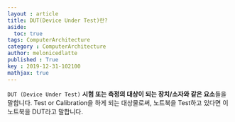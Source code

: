 ```yaml
---
layout : article
title: DUT(Device Under Test)란?
aside:
  toc: true
tags: ComputerArchitecture
category : ComputerArchitecture
author: melonicedlatte
published : True
key : 2019-12-31-102100
mathjax: true
---
```




`DUT (Device Under Test)` **시험 또는 측정의 대상이 되는 장치/소자와 같은 요소**들을 말합니다. Test or Calibration을 하게 되는 대상물로써, 노트북을 Test하고 있다면 이 노트북을 DUT라고 말합니다. 
